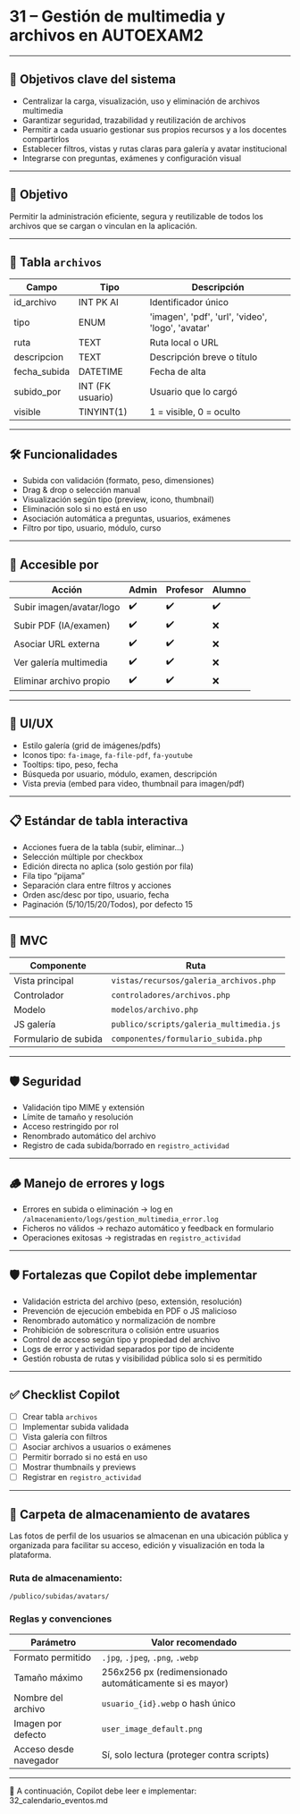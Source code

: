 # 31 – Gestión de multimedia y archivos en AUTOEXAM2

---

## 🎯 Objetivos clave del sistema

- Centralizar la carga, visualización, uso y eliminación de archivos multimedia  
- Garantizar seguridad, trazabilidad y reutilización de archivos  
- Permitir a cada usuario gestionar sus propios recursos y a los docentes compartirlos  
- Establecer filtros, vistas y rutas claras para galería y avatar institucional  
- Integrarse con preguntas, exámenes y configuración visual  

---

## 🧭 Objetivo

Permitir la administración eficiente, segura y reutilizable de todos los archivos que se cargan o vinculan en la aplicación.

---

## 📂 Tabla `archivos`

| Campo         | Tipo             | Descripción                                         |
|---------------|------------------|-----------------------------------------------------|
| id_archivo    | INT PK AI        | Identificador único                                 |
| tipo          | ENUM             | 'imagen', 'pdf', 'url', 'video', 'logo', 'avatar'   |
| ruta          | TEXT             | Ruta local o URL                                    |
| descripcion   | TEXT             | Descripción breve o título                          |
| fecha_subida  | DATETIME         | Fecha de alta                                       |
| subido_por    | INT (FK usuario) | Usuario que lo cargó                                |
| visible       | TINYINT(1)       | 1 = visible, 0 = oculto                             |

---

## 🛠️ Funcionalidades

- Subida con validación (formato, peso, dimensiones)  
- Drag & drop o selección manual  
- Visualización según tipo (preview, icono, thumbnail)  
- Eliminación solo si no está en uso  
- Asociación automática a preguntas, usuarios, exámenes  
- Filtro por tipo, usuario, módulo, curso  

---

## 👥 Accesible por

| Acción                    | Admin | Profesor | Alumno |
|---------------------------|-------|----------|--------|
| Subir imagen/avatar/logo  | ✔️     | ✔️        | ✔️      |
| Subir PDF (IA/examen)     | ✔️     | ✔️        | ❌      |
| Asociar URL externa       | ✔️     | ✔️        | ❌      |
| Ver galería multimedia    | ✔️     | ✔️        | ❌      |
| Eliminar archivo propio   | ✔️     | ✔️        | ❌      |

---

## 🧪 UI/UX

- Estilo galería (grid de imágenes/pdfs)  
- Iconos tipo: `fa-image`, `fa-file-pdf`, `fa-youtube`  
- Tooltips: tipo, peso, fecha  
- Búsqueda por usuario, módulo, examen, descripción  
- Vista previa (embed para video, thumbnail para imagen/pdf)  

---

## 📋 Estándar de tabla interactiva

- Acciones fuera de la tabla (subir, eliminar…)  
- Selección múltiple por checkbox  
- Edición directa no aplica (solo gestión por fila)  
- Fila tipo “pijama”  
- Separación clara entre filtros y acciones  
- Orden asc/desc por tipo, usuario, fecha  
- Paginación (5/10/15/20/Todos), por defecto 15  

---

## 📂 MVC

| Componente               | Ruta                                         |
|--------------------------|----------------------------------------------|
| Vista principal          | `vistas/recursos/galeria_archivos.php`       |
| Controlador              | `controladores/archivos.php`                 |
| Modelo                   | `modelos/archivo.php`                        |
| JS galería               | `publico/scripts/galeria_multimedia.js`      |
| Formulario de subida     | `componentes/formulario_subida.php`          |

---

## 🛡️ Seguridad

- Validación tipo MIME y extensión  
- Límite de tamaño y resolución  
- Acceso restringido por rol  
- Renombrado automático del archivo  
- Registro de cada subida/borrado en `registro_actividad`  

---

## 🪵 Manejo de errores y logs

- Errores en subida o eliminación → log en `/almacenamiento/logs/gestion_multimedia_error.log`  
- Ficheros no válidos → rechazo automático y feedback en formulario  
- Operaciones exitosas → registradas en `registro_actividad`  

---

## 🛡️ Fortalezas que Copilot debe implementar

- Validación estricta del archivo (peso, extensión, resolución)
- Prevención de ejecución embebida en PDF o JS malicioso
- Renombrado automático y normalización de nombre
- Prohibición de sobrescritura o colisión entre usuarios
- Control de acceso según tipo y propiedad del archivo
- Logs de error y actividad separados por tipo de incidente
- Gestión robusta de rutas y visibilidad pública solo si es permitido

---

## ✅ Checklist Copilot

- [ ] Crear tabla `archivos`  
- [ ] Implementar subida validada  
- [ ] Vista galería con filtros  
- [ ] Asociar archivos a usuarios o exámenes  
- [ ] Permitir borrado si no está en uso  
- [ ] Mostrar thumbnails y previews  
- [ ] Registrar en `registro_actividad`  

---

## 📁 Carpeta de almacenamiento de avatares

Las fotos de perfil de los usuarios se almacenan en una ubicación pública y organizada para facilitar su acceso, edición y visualización en toda la plataforma.

### Ruta de almacenamiento:

```
/publico/subidas/avatars/
```

### Reglas y convenciones

| Parámetro              | Valor recomendado                                        |
|------------------------|----------------------------------------------------------|
| Formato permitido      | `.jpg`, `.jpeg`, `.png`, `.webp`                         |
| Tamaño máximo          | 256x256 px (redimensionado automáticamente si es mayor) |
| Nombre del archivo     | `usuario_{id}.webp` o hash único                         |
| Imagen por defecto     | `user_image_default.png`                                 |
| Acceso desde navegador | Sí, solo lectura (proteger contra scripts)              |

---

📌 A continuación, Copilot debe leer e implementar: 32_calendario_eventos.md
